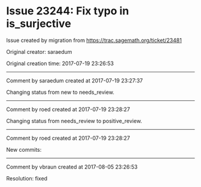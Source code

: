 # Issue 23244: Fix typo in is_surjective

Issue created by migration from https://trac.sagemath.org/ticket/23481

Original creator: saraedum

Original creation time: 2017-07-19 23:26:53




---

Comment by saraedum created at 2017-07-19 23:27:37

Changing status from new to needs_review.


---

Comment by roed created at 2017-07-19 23:28:27

Changing status from needs_review to positive_review.


---

Comment by roed created at 2017-07-19 23:28:27

New commits:


---

Comment by vbraun created at 2017-08-05 23:26:53

Resolution: fixed
